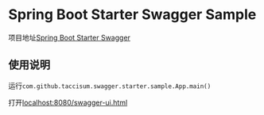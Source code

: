# Spring Boot Starter Swagger Sample

项目地址[Spring Boot Starter Swagger](https://github.com/taccisum/spring-boot-starter-swagger)


## 使用说明

运行`com.github.taccisum.swagger.starter.sample.App.main()`

打开[localhost:8080/swagger-ui.html](http://localhost:8080/swagger-ui.html)



